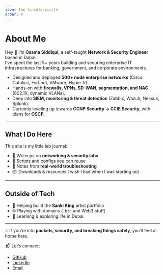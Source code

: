 ```yaml
---
icon: fas fa-info-circle
order: 4
---
```


# About Me

Hey 👋 I’m **Osama Siddiqui**, a self-taught **Network & Security Engineer** based in Dubai.  
I’ve spent the last 5+ years building and securing enterprise IT infrastructures for banking, government, and corporate environments.  

- Designed and deployed **500+ node enterprise networks** (Cisco Catalyst, Fortinet, VMware, Hyper-V).  
- Hands-on with **firewalls, VPNs, SD-WAN, segmentation, and NAC** (802.1X, dynamic VLANs).  
- Deep into **SIEM, monitoring & threat detection** (Zabbix, Wazuh, Nessus, Splunk).  
- Currently leveling up towards **CCNP Security → CCIE Security**, with plans for **OSCP**.  

---

## What I Do Here

This site is my little lab journal:  
- 📝 Writeups on **networking & security labs**  
- 💾 Scripts and configs you can reuse  
- 🔐 Notes from **real-world troubleshooting**  
- 📦 Downloads & resources I wish I had when I was starting out  

---

## Outside of Tech

- 🎨 Helping build the **Sanki King** artist portfolio  
- 🌐 Playing with domains (`.btc` and Web3 stuff)  
- 🚗 Learning & exploring life in Dubai  

---

💡 If you’re into **packets, security, and breaking things safely**, you’ll feel at home here.  

📬 Let’s connect:  
- [GitHub](https://github.com/maxdorx)  
- [LinkedIn](https://www.linkedin.com/in/osamasiddiquii/)  
- [Email](mailto:osamasiddiqui67262@gmail.com)  
